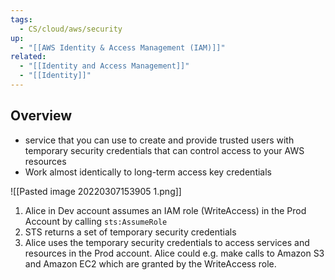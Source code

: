 ```yaml
---
tags:
  - CS/cloud/aws/security
up:
  - "[[AWS Identity & Access Management (IAM)]]"
related:
  - "[[Identity and Access Management]]"
  - "[[Identity]]"
---
```

## Overview
- service that you can use to create and provide trusted users with temporary security credentials that can control access to your AWS resources
- Work almost identically to long-term access key credentials

![[Pasted image 20220307153905 1.png]]

1. Alice in Dev account assumes an IAM role (WriteAccess) in the Prod Account by calling `sts:AssumeRole`
2. STS returns a set of temporary security credentials
3. Alice uses the temporary security credentials to access services and resources in the Prod account. Alice could e.g. make calls to Amazon S3 and Amazon EC2 which are granted by the WriteAccess role.

